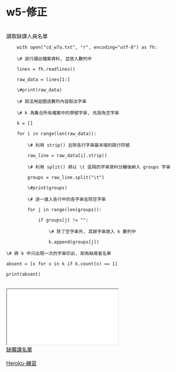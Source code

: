 # w5-修正
</br>
讀取缺課人員名單

        with open("cd_w7a.txt", "r", encoding="utf-8") as fh:
        
        \# 逐行讀出檔案資料, 並放入數列中
        
        lines = fh.readlines()
        
        raw_data = lines[1:]
        
        \#print(raw_data)
        
        \# 設法用迴圈逐數列內容取出字串
       
        \# k 為集合所有檔案中的學號字串, 先設為空字串
        
        k = []
        
        for i in range(len(raw_data)):
            
            \# 利用 strip() 去除各行字串最末端的跳行符號
            
            raw_line = raw_data[i].strip()
            
            \# 利用 split() 將以 \t 區隔的字串資料分離後納入 groups 字串
            
            groups = raw_line.split("\t")
            
            \#print(groups)
            
            \# 逐一進入各行中的各字串去除空字串
            
            for j in range(len(groups)):
                
                if groups[j] != "":
                    
                    \# 除了空字串外, 其餘字串放入 k 數列中
                    
                    k.append(groups[j])
    
    \# 將 k 中只出現一次的字串印出, 即為缺席者名單
    
    absent = [x for x in k if k.count(x) == 1]
    
    print(absent)
</br>
<iframe src=\\\"https://www.youtube.com/watch?v=QsA8FmiF6dA&feature=youtu.be\\\" style=\\\"border: 0; top: 0; left: 0; width: 100%; height: 100%; position: absolute;\\\" allowfullscreen scrolling=\\\"no\\\"></iframe>
</br>
<a href="https://www.youtube.com/watch?v=QsA8FmiF6dA&feature=youtu.be">缺曠課名單</a>
</br>
</br>
<a href="https://wcms-40523117.herokuapp.com">Heroku-練習</a>
